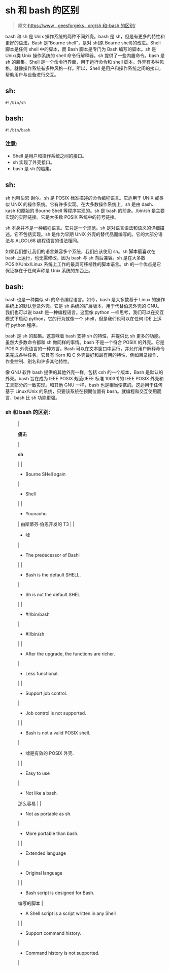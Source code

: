 # sh 和 bash 的区别

> 原文:[https://www . geesforgeks . org/sh 和-bash 的区别/](https://www.geeksforgeeks.org/difference-between-sh-and-bash/)

bash 和 sh 是 Unix 操作系统的两种不同外壳。bash 是 sh，但是有更多的特性和更好的语法。Bash 是“Bourne shell”，是对 sh(原 Bourne shell)的改进。Shell 脚本是任何 shell 中的脚本，而 Bash 脚本是专门为 Bash 编写的脚本。sh 是 Unix/类 Unix 操作系统的 shell 命令行解释器。sh 提供了一些内置命令。bash 是 sh 的超集。Shell 是一个命令行界面，用于运行命令和 shell 脚本。外壳有多种风格，就像操作系统有多种风格一样。所以，Shell 是用户和操作系统之间的接口，帮助用户与设备进行交互。

## sh:

```
#!/bin/sh
```

## bash:

```
#!/bin/bash
```

### 注意:

*   Shell 是用户和操作系统之间的接口。
*   sh 实现了外壳接口。
*   bash 是 sh 的超集。

## sh:

sh 也叫伯恩·谢尔。sh 是 POSIX 标准描述的命令编程语言。它适用于 UNIX 或类似 UNIX 的操作系统。它有许多实现。在大多数操作系统上，sh 是由 dash、kash 和原始的 Bourne Shell 等程序实现的。sh 是 bash 的前身。/bin/sh 是主要实现的实际链接。它是大多数 POSIX 系统中的符号链接。

sh 本身并不是一种编程语言。它只是一个规范。sh 是对语言语法和语义的详细描述。它不包括实现。sh 是作为早期 UNIX 外壳的替代品而编写的。它的大部分语法与 ALGOL68 编程语言的语法相同。

如果我们想让我们的语言兼容多个系统，我们应该使用 sh。sh 脚本最喜欢在 bash 上运行，也无需修改，因为 bash 与 sh 向后兼容。sh 是在大多数 POSIX/Unix/Linux 系统上工作的最具可移植性的脚本语言。sh 的一个优点是它保证存在于任何声称是 Unix 系统的东西上。

## bash:

bash 也是一种类似 sh 的命令编程语言。如今，bash 是大多数基于 Linux 的操作系统上的默认登录外壳。它是 sh 系统的扩展版本，用于代替伯恩外壳的 GNU。我们也可以说 bash 是一种编程语言。这里像 python 一样思考，我们可以在交互模式下启动 python，它的行为就像一个 shell，但是我们也可以在任何 IDE 上运行 python 程序。

bash 是 sh 的超集。这意味着 bash 支持 sh 的特性，并提供比 sh 更多的功能。虽然大多数命令都和 sh 做同样的事情。bash 不是一个符合 POSIX 的外壳。它是 POSIX 外壳语言的一种方言。Bash 可以在文本窗口中运行，并允许用户解释命令来完成各种任务。它具有 Korn 和 C 外壳最好和最有用的特性，例如目录操作、作业控制、别名和许多其他特性。

像 GNU 软件 bash 提供的其他外壳一样，包括 csh 的一个版本，Bash 是默认的外壳。bash 旨在成为 IEEE POSIX 规范(IEEE 标准 1003.1)的 IEEE POSIX 外壳和工具部分的一致实现。和其他 GNU 一样，bash 也是相当便携的。这适用于任何基于 Linux/Unix 的系统，只要该系统在预期位置有 bash。就编程和交互使用而言，bash 比 sh 功能更强。

### sh 和 bash 的区别:

<figure class="table">

| 

**痛击**

 | 

**sh**

 |
| 

*   Bourne SHell again

 | 

*   Shell

 |
| 

*   Younaohu

 | 由斯蒂芬·伯恩开发的 T3 |
| 

*   嘘

 | 

*   The predecessor of Bashi

 |
| 

*   Bash is the default SHELL.

 | 

*   Sh is not the default SHEL

 |
| 

*   #!/bin/bash

 | 

*   #!/bin/sh

 |
| 

*   After the upgrade, the functions are richer.

 | 

*   Less functional.

 |
| 

*   Support job control.

 | 

*   Job control is not supported.

 |
| 

*   Bash is not a valid POSIX shell.

 | 

*   嘘是有效的 POSIX 外壳.

 |
| 

*   Easy to use

 | 

*   Not like a bash.

那么容易 |
| 

*   Not as portable as sh.

 | 

*   More portable than bash.

 |
| 

*   Extended language

 | 

*   Original language

 |
| 

*   Bash script is designed for Bash.

编写的脚本 | 

*   A Shell script is a script written in any Shell

 |
| 

*   Support command history.

 | 

*   Command history is not supported.

 |

</figure>